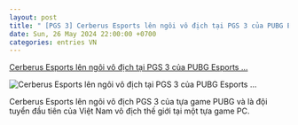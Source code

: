 ```yaml
---
layout: post
title: " [PGS 3] Cerberus Esports lên ngôi vô địch tại PGS 3 của PUBG Esports ..."
date: Sun, 26 May 2024 22:00:00 +0700
categories: entries VN
---
```

[Cerberus Esports lên ngôi vô địch tại PGS 3 của PUBG Esports ...](https://www.xemgame.com/cerberus-esports-len-ngoi-vo-dich-tai-pgs-3-cua-pubg-esports-ngao-nghe-duoc-vtv24-dua-tin-post532103.html)

![Cerberus Esports lên ngôi vô địch tại PGS 3 của PUBG Esports ...](https://img-cdn.xemgame.com/2024/05/27/cerberus-vo-dich-pgs-3.jpg)

Cerberus Esports lên ngôi vô địch PGS 3 của tựa game PUBG và là đội tuyển đầu tiên của Việt Nam vô địch thế giới tại một tựa game PC.

